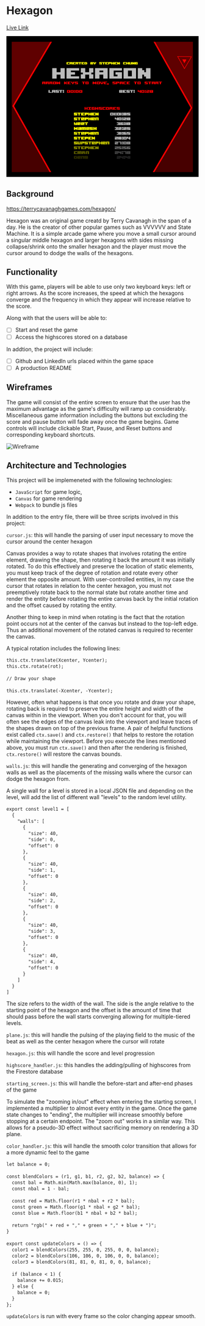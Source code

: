 # Hexagon

[Live Link](http://stephenchung.io/hexagon/)

![Screenshot](https://github.com/stephenchung27/hexagon/blob/master/Screen%20Shot%202019-02-27%20at%2011.19.36%20AM.png?raw=true)

## Background
https://terrycavanaghgames.com/hexagon/

Hexagon was an original game creatd by Terry Cavanagh in the span of a day. He is the creator of other popular games such as VVVVVV and State Machine. It is a simple arcade game where you move a small cursor around a singular middle hexagon and larger hexagons with sides missing collapse/shrink onto the smaller hexagon and the player must move the cursor around to dodge the walls of the hexagons. 

## Functionality

With this game, players will be able to use only two keyboard keys: left or right arrows. As the score increases, the speed at which the hexagons converge and the frequency in which they appear will increase relative to the score. 

Along with that the users will be able to:

- [ ] Start and reset the game
- [ ] Access the highscores stored on a database

In addtion, the project will include:
- [ ] Github and LinkedIn urls placed within the game space
- [ ] A production README

## Wireframes

The game will consist of the entire screen to ensure that the user has the maximum advantage as the game's difficulty will ramp up considerably. Miscellaneous game information including the buttons but excluding the score and pause button will fade away once the game begins. Game controls will include clickable Start, Pause, and Reset buttons and corresponding keyboard shortcuts.

![Wireframe](https://github.com/stephenchung27/hexagon/blob/master/Wireframe_1.png)

## Architecture and Technologies

This project will be implemeneted with the following technologies:
- `JavaScript` for game logic,
- `Canvas` for game rendering
- `Webpack` to bundle js files

In addition to the entry file, there will be three scripts involved in this project:

`cursor.js`: this will handle the parsing of user input necessary to move the cursor around the center hexagon

Canvas provides a way to rotate shapes that involves rotating the entire element, drawing the shape, then rotating it back the amount it was initially rotated. To do this effectively and preserve the location of static elements, you must keep track of the degree of rotation and rotate every other element the opposite amount. With user-controlled entities, in my case the cursor that rotates in relation to the center hexagon, you must not preemptively rotate back to the normal state but rotate another time and render the entity before rotating the entire canvas back by the initial rotation and the offset caused by rotating the entity.

Another thing to keep in mind when rotating is the fact that the rotation point occurs not at the center of the canvas but instead to the top-left edge. Thus an additional movement of the rotated canvas is required to recenter the canvas.

A typical rotation includes the following lines:
```
this.ctx.translate(Xcenter, Ycenter);
this.ctx.rotate(rot);

// Draw your shape

this.ctx.translate(-Xcenter, -Ycenter);
 ```
 
However, often what happens is that once you rotate and draw your shape, rotating back is required to preserve the entire height and width of the canvas within in the viewport. When you don't account for that, you will often see the edges of the canvas leak into the viewport and leave traces of the shapes drawn on top of the previous frame. A pair of helpful functions exist called `ctx.save()` and `ctx.restore()` that helps to restore the rotation while maintaining the viewport. Before you execute the lines mentioned above, you must run `ctx.save()` and then after the rendering is finished, `ctx.restore()` will restore the canvas bounds.

`walls.js`: this will handle the generating and converging of the hexagon walls as well as the placements of the missing walls where the cursor can dodge the hexagon from.

A single wall for a level is stored in a local JSON file and depending on the level, will add the list of different wall "levels" to the random level utility.

```
export const level1 = [
  {
    "walls": [
      {
        "size": 40,
        "side": 0,
        "offset": 0
      },
      {
        "size": 40,
        "side": 1,
        "offset": 0
      },
      {
        "size": 40,
        "side": 2,
        "offset": 0
      },
      {
        "size": 40,
        "side": 3,
        "offset": 0
      },
      {
        "size": 40,
        "side": 4,
        "offset": 0
      }
    ]
  }
]
```

The size refers to the width of the wall. The side is the angle relative to the starting point of the hexagon and the offset is the amount of time that should pass before the wall starts converging allowing for multiple-tiered levels. 

`plane.js`: this will handle the pulsing of the playing field to the music of the beat as well as the center hexagon where the cursor will rotate

`hexagon.js`: this will handle the score and level progression

`highscore_handler.js`: this handles the adding/pulling of highscores from the Firestore database

`starting_screen.js`: this will handle the before-start and after-end phases of the game

To simulate the "zooming in/out" effect when entering the starting screen, I implemented a multiplier to almost every entity in the game. Once the game state changes to "ending", the multiplier will increase smoothly before stopping at a certain endpoint. The "zoom out" works in a similar way. This allows for a pseudo-3D effect without sacrificing memory on rendering a 3D plane.

`color_handler.js`: this will handle the smooth color transition that allows for a more dynamic feel to the game

```
let balance = 0;

const blendColors = (r1, g1, b1, r2, g2, b2, balance) => {
  const bal = Math.min(Math.max(balance, 0), 1);
  const nbal = 1 - bal;

  const red = Math.floor(r1 * nbal + r2 * bal);
  const green = Math.floor(g1 * nbal + g2 * bal);
  const blue = Math.floor(b1 * nbal + b2 * bal);

  return "rgb(" + red + "," + green + "," + blue + ")";
}

export const updateColors = () => {
  color1 = blendColors(255, 255, 0, 255, 0, 0, balance);
  color2 = blendColors(106, 106, 0, 106, 0, 0, balance);
  color3 = blendColors(81, 81, 0, 81, 0, 0, balance);

  if (balance < 1) {
    balance += 0.015;
  } else {
    balance = 0;
  }
};
```

`updateColors` is run with every frame so the color changing appear smooth.
